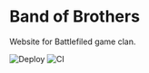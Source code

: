 # Band of Brothers

Website for Battlefiled game clan.

![Deploy](https://github.com/Community-network/Band-of-Brothers-website/workflows/Deploy/badge.svg?branch=main)
![CI](https://github.com/Community-network/Band-of-Brothers-website/workflows/CI/badge.svg?branch=dev)
